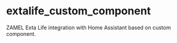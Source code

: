 # extalife_custom_component
ZAMEL Exta Life integration with Home Assistant based on custom component.
